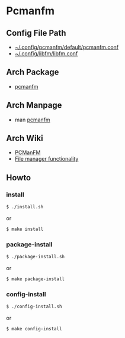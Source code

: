 
# Pcmanfm


## Config File Path

* [~/.config/pcmanfm/default/pcmanfm.conf](config/pcmanfm/default/pcmanfm.conf)
* [~/.config/libfm/libfm.conf](config/libfm/libfm.conf)


## Arch Package

* [pcmanfm](https://archlinux.org/packages/community/x86_64/pcmanfm/)


## Arch Manpage

* man [pcmanfm](https://man.archlinux.org/man/pcmanfm.1.en)


## Arch Wiki

* [PCManFM](https://wiki.archlinux.org/title/PCManFM)
* [File manager functionality](https://wiki.archlinux.org/title/File_manager_functionality)


## Howto


### install

``` sh
$ ./install.sh
```

or

``` sh
$ make install
```


### package-install

``` sh
$ ./package-install.sh
```

or

``` sh
$ make package-install
```


### config-install

``` sh
$ ./config-install.sh
```

or

``` sh
$ make config-install
```
